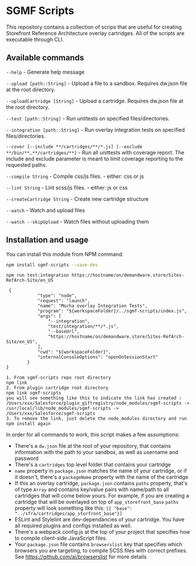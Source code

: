 # SGMF Scripts

This repository contains a collection of scrips that are useful for creating Storefront Reference Architecture overlay cartridges. All of the scripts are executable through CLI.

## Available commands

`--help` - Generate help message

`--upload [path::String]` - Upload a file to a sandbox. Requires dw.json file at the root directory.

`--uploadCartridge [String]` - Upload a cartridge. Requires dw.json file at the root directory.

`--test [path::String]` - Run unittests on specified files/directories.

`--integration [path::String]` - Run overlay integration tests on specified files/directories.

`--cover [--include **/cartridges/**/*.js] [--exclude **/bin/**,**/cartridges/**]` - Run all unittests with coverage report. The include and exclude parameter is meant to limit coverage reporting to the requested paths.

`--compile String` - Compile css/js files. - either: css or js

`--lint String` - Lint scss/js files. - either: js or css

`--createCartridge String` - Create new cartridge structure

`--watch` - Watch and upload files

`--watch --skipUpload` - Watch files without uploading them


## Installation and usage

You can install this module from NPM command:

```sh
npm install sgmf-scripts --save-dev
```

```sgmf command to run overlay cartridge integration tests, in the overlay cartridge root directory
npm run test:integration https://hostname/on/demandware.store/Sites-RefArch-Site/en_US
```

```sample debug sgmf script in VSCode, add this configuration to launch.json, this runs the local sgmf script index.js file instead of the published one, so that you can set break point in the local version of sgmf.
 {
            "type": "node",
            "request": "launch",
            "name": "Mocha overlay Integration Tests",
            "program": "${workspaceFolder}/../sgmf-scripts/index.js",
            "args": [
                "--integration",
                "test/integration/**/*.js",
                "--baseUrl",
                "https://hostname/on/demandware.store/Sites-RefArch-Site/en_US",  
            ],
            "cwd": "${workspaceFolder}",
            "internalConsoleOptions": "openOnSessionStart"
        }
}
```

```call local sgmf script instead of the published sgmf 
1. From sgmf-scripts repo root directory
npm link
2. From plugin cartridge root directory
npm link sgmf-scripts
you will see something like this to indicate the link has created : 
/Users/xxx/Salesforce/plugin_giftregistry/node_modules/sgmf-scripts -> /usr/local/lib/node_modules/sgmf-scripts -> /Users/xxx/Salesforce/sgmf-scripts
3. To remove the link, just delete the node_modules directory and run npm install again
```


In order for all commands to work, this script makes a few assumptions:

* There's a `dw.json` file at the root of your repository, that contains information with the path to your sandbox, as well as username and password
* There's a `cartridges` top level folder that contains your cartridge
* `name` property in `package.json` matches the name of your cartridge, or if it doesn't, there's a `packageName` property with the name of the cartridge
* If this an overlay cartridge, `package.json` contains `paths` property, that's of type `Array` and contains key/value pairs with name/path to all cartridges that will come below yours. For example, if you are creating a cartridge that will be overlayed on top of `app_storefront_base` `paths` property will look something like this: `[{ "base": "../sfra/cartridges/app_storfront_base"}]`
* ESLint and Stylelint are dev-dependancies of your cartridge. You have all required plugins and configs installed as well.
* There's a webpack.config.js at the top of your project that specifies how to compile client-side JavaScript files.
* Your `package.json` file contains `browserslist` key that specifies which browsers you are targeting, to compile SCSS files with correct prefixes. See https://github.com/ai/browserslist for more details

